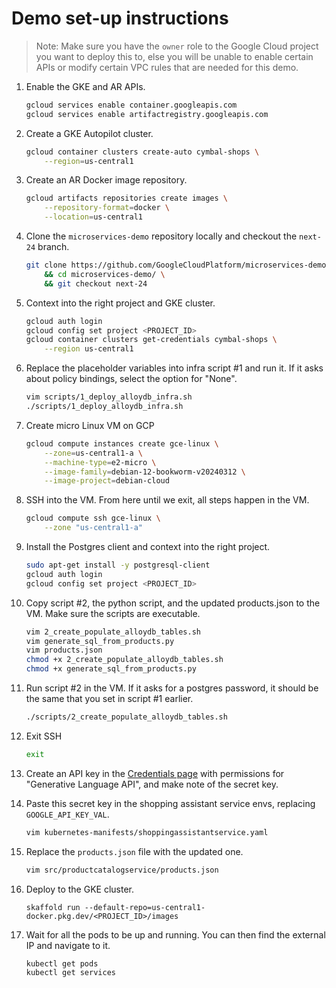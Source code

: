 # Demo set-up instructions

> Note: Make sure you have the `owner` role to the Google Cloud project you want to deploy this to, else you will be unable to enable certain APIs or modify certain VPC rules that are needed for this demo.

1. Enable the GKE and AR APIs.
    ```sh
    gcloud services enable container.googleapis.com
    gcloud services enable artifactregistry.googleapis.com
    ```

1. Create a GKE Autopilot cluster.
    ```sh
    gcloud container clusters create-auto cymbal-shops \
        --region=us-central1
    ```

1. Create an AR Docker image repository.
    ```sh
    gcloud artifacts repositories create images \
        --repository-format=docker \
        --location=us-central1
    ```

1. Clone the `microservices-demo` repository locally and checkout the `next-24` branch.
    ```sh
    git clone https://github.com/GoogleCloudPlatform/microservices-demo \
        && cd microservices-demo/ \
        && git checkout next-24
    ```

1. Context into the right project and GKE cluster.
    ```sh
    gcloud auth login
    gcloud config set project <PROJECT_ID>
    gcloud container clusters get-credentials cymbal-shops \
        --region us-central1
    ```

1. Replace the placeholder variables into infra script #1 and run it. If it asks about policy bindings, select the option for "None".
    ```sh
    vim scripts/1_deploy_alloydb_infra.sh
    ./scripts/1_deploy_alloydb_infra.sh
    ```

1. Create micro Linux VM on GCP
    ```sh
    gcloud compute instances create gce-linux \
        --zone=us-central1-a \
        --machine-type=e2-micro \
        --image-family=debian-12-bookworm-v20240312 \
        --image-project=debian-cloud 
    ```

1. SSH into the VM. From here until we exit, all steps happen in the VM.
    ```sh
    gcloud compute ssh gce-linux \
        --zone "us-central1-a"
    ```

1. Install the Postgres client and context into the right project.
    ```sh
    sudo apt-get install -y postgresql-client
    gcloud auth login
    gcloud config set project <PROJECT_ID>
    ```

1. Copy script #2, the python script, and the updated products.json to the VM. Make sure the scripts are executable.
    ```sh
    vim 2_create_populate_alloydb_tables.sh
    vim generate_sql_from_products.py
    vim products.json
    chmod +x 2_create_populate_alloydb_tables.sh
    chmod +x generate_sql_from_products.py
    ```

1. Run script #2 in the VM. If it asks for a postgres password, it should be the same that you set in script #1 earlier.
    ```sh
    ./scripts/2_create_populate_alloydb_tables.sh
    ```

1. Exit SSH
    ```sh
    exit
    ```

1. Create an API key in the [Credentials page](https://pantheon.corp.google.com/apis/credentials) with permissions for "Generative Language API", and make note of the secret key.

1. Paste this secret key in the shopping assistant service envs, replacing `GOOGLE_API_KEY_VAL`.
    ```sh
    vim kubernetes-manifests/shoppingassistantservice.yaml
    ```

1. Replace the `products.json` file with the updated one.
    ```sh
    vim src/productcatalogservice/products.json
    ```

1. Deploy to the GKE cluster.
    ```
    skaffold run --default-repo=us-central1-docker.pkg.dev/<PROJECT_ID>/images
    ```

1. Wait for all the pods to be up and running. You can then find the external IP and navigate to it.
    ```sh
    kubectl get pods
    kubectl get services
    ```
